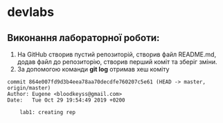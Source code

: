 # devlabs
## Виконання лабораторної роботи:
1. На GitHub створив пустий репозиторій, створив файл README.md, додав файл до репозиторію, створив перший коміт та зберіг зміни.
2. За допомогою команди **git log** отримав хеш коміту
```$ git log
commit 864e007fd9d3b4eea78aa70decdfe760207c5e61 (HEAD -> master, origin/master)
Author: Eugene <bloodkeyss@gmail.com>
Date:   Tue Oct 29 19:54:49 2019 +0200

    lab1: creating rep
```